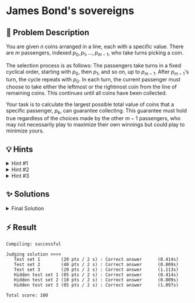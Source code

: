 # James Bond's sovereigns

## 📝 Problem Description

You are given $n$ coins arranged in a line, each with a specific value. There are $m$ passengers, indexed $p_0, p_1, \dots, p_{m-1}$, who take turns picking a coin.

The selection process is as follows: The passengers take turns in a fixed cyclical order, starting with $p_0$, then $p_1$, and so on, up to $p_{m-1}$. After $p_{m-1}$'s turn, the cycle repeats with $p_0$. In each turn, the current passenger must choose to take either the leftmost or the rightmost coin from the line of remaining coins. This continues until all coins have been collected.

Your task is to calculate the largest possible total value of coins that a specific passenger, $p_k$, can guarantee collecting. This guarantee must hold true regardless of the choices made by the other $m-1$ passengers, who may not necessarily play to maximize their own winnings but could play to minimize yours.

## 💡 Hints

<details>
<summary>Hint #1</summary>
The problem asks you to find a guaranteed outcome in a game of sequential choices. This suggests that you need to consider the best move at each step, while also accounting for the worst possible moves your opponents can make. Think about how the state of the game can be represented at any point. What information is essential to decide on a move?
</details>
<details>
<summary>Hint #2</summary>
Since you must guarantee a win against any of your opponents' strategies, this suggests a **minimax** approach. The problem has optimal substructure (the solution to a larger problem depends on solutions to smaller subproblems) and overlapping subproblems (the same subproblems are solved multiple times). This structure makes it a good candidate for **dynamic programming** or recursion with memoization.
</details>
<details>
<summary>Hint #3</summary>
A key challenge is handling the two adversarial aspects. First, whenever it is your turn, you must assume that in the intervening `m-1` turns, the other players will collaborate to leave you with the worst possible options for your *next* turn. Second, for the very first `k` turns of the game (before you, passenger `p_k`, get to play), the players `p_0` through `p_{k-1}` will make moves to leave you in the worst possible starting position. Your solution must account for both of these worst-case scenarios, which involves minimizing over the opponents' choices.
</details>

## ✨ Solutions

<details>
<summary>Final Solution</summary>
This problem describes a game where we want to find the best possible outcome in a worst-case scenario. We want to maximize our score, while all other players act as adversaries trying to minimize it. This is a classic **minimax** problem, which can be solved efficiently using **dynamic programming (DP)** with memoization.

### Overall Strategy

Our strategy is divided into two main parts:
1.  **Handling the Initial Moves:** Before we (passenger $p_k$) get to make our first move, players $p_0, \dots, p_{k-1}$ will have taken a total of $k$ coins. Since they are adversaries, they will choose these $k$ coins in a way that leaves us in the worst possible starting position. They can take $i$ coins from the left and $k-i$ coins from the right, for any $i \in \{0, \dots, k\}$. We must find our guaranteed score for each of these possible starting boards and take the **minimum** among them.

2.  **Solving the Subgame:** For a given board state (a subarray of coins), we need a function that calculates the maximum score we can guarantee if it's our turn to pick. Let's call this function `solve(start, end)`.

### DP Formulation

Let `solve(start, end)` be a function that computes the maximum winnings a player can guarantee if it's their turn and the remaining coins are in the subarray from `values[start]` to `values[end]`.

**Recursive Step:**
When it's our turn to choose from the subarray `[start, end]`, we have two options:

1.  **Take the leftmost coin (`values[start]`):** Our immediate gain is `values[start]`. The remaining subarray is `[start+1, end]`. Before our next turn, the other $m-1$ players will each take a coin. They will remove a total of $m-1$ coins from the board `[start+1, end]`. To minimize our future winnings, they will leave us with the worst possible subproblem. They can take $i$ coins from the left and $(m-1)-i$ from the right. Our guaranteed score from the rest of the game will be the minimum over all their choices: `min_{0 \le i < m} { solve(start+1+i, end - (m-1-i)) }`.
    Thus, our total guaranteed score if we take `values[start]` is:
    `values[start] + min_{0 \le i < m} { solve(start+1+i, end - (m-1-i)) }`.

2.  **Take the rightmost coin (`values[end]`):** Similarly, our gain is `values[end]`, and the remaining subarray is `[start, end-1]`. Our guaranteed score from the rest of the game is `min_{0 \le i < m} { solve(start+i, end-1 - (m-1-i)) }`.
    Thus, our total guaranteed score if we take `values[end]` is:
    `values[end] + min_{0 \le i < m} { solve(start+i, end-1 - (m-1-i)) }`.

Since we want to maximize our score, we will choose the better of these two options:
`solve(start, end) = max(Option 1, Option 2)`.

**Base Case:**
The recursion terminates when there are not enough coins left for a full round of $m$ players. If `end - start + 1 < m`, it means that if we pick a coin now, we will not get another turn. Therefore, we should simply pick the more valuable of the two available coins.
`solve(start, end) = max(values[start], values[end])`.

**Memoization:**
This recursive approach involves many overlapping subproblems. We can use a 2D array, `memo[start][end]`, to store the result of `solve(start, end)` and avoid recomputing it.

### Implementation

The main function first determines all possible board states after the initial $k$ adversarial moves. For each state `[i, n-1 - (k-i)]`, it calls our DP function `solve(i, n-1 - (k-i))`. The final answer is the minimum of these results.

```cpp
#include<iostream>
#include<vector>
#include<cmath>
#include<limits>

using Memo = std::vector<std::vector<int>>;

int recursion(const std::vector<int>& values, Memo& memo, int m, int start, int end) {
  // Memo
  if(memo[start][end] != -1) {
    return memo[start][end];
  }

  if(end - start < m) {  
    // Base Case
    memo[start][end] = std::max(values[start], values[end]);
  } else {
    // Recursion
    
    // Calculate max winnings you can get when choosing the start-coin or end-coin
    int start_min_winnings = std::numeric_limits<int>::max();
    int end_min_winnings = std::numeric_limits<int>::max();
    for(int i = 0; i < m; i++) {
      start_min_winnings = std::min(start_min_winnings, recursion(values, memo, m, start + i + 1, end - (m - 1 - i)));
      end_min_winnings   = std::min(end_min_winnings,   recursion(values, memo, m, start + i,     end - (m - 1 - i) - 1));
    }
    start_min_winnings += values[start];
    end_min_winnings += values[end];
    
    memo[start][end] = std::max(start_min_winnings, end_min_winnings);
  }
  
  return memo[start][end];
}

int main() {
  std::ios_base::sync_with_stdio(false);
  
  int n_tests; std::cin >> n_tests;
  while(n_tests--) {
    int n, m, k; std::cin >> n >> m >> k;

    std::vector<int> values;
    for(int i = 0; i < n; i++) {
      int v; std::cin >> v;
      values.push_back(v);
    }
    
    int start = 0;
    int end = n - 1;
    Memo memo(n, std::vector<int>(n, -1));
    
    int res = std::numeric_limits<int>::max();
    for(int i = 0; i <= k; i++) {
      res = std::min(res, recursion(values, memo, m, start + i, end - (k - i)));
    }
    
    std::cout << res << std::endl;
  }
}
```
</details>

## ⚡ Result

```plaintext
Compiling: successful

Judging solution >>>>
   Test set 1        (20 pts / 2 s) : Correct answer      (0.414s)
   Test set 2        (40 pts / 2 s) : Correct answer      (0.809s)
   Test set 3        (20 pts / 2 s) : Correct answer      (1.113s)
   Hidden test set 1 (05 pts / 2 s) : Correct answer      (0.414s)
   Hidden test set 2 (10 pts / 2 s) : Correct answer      (0.809s)
   Hidden test set 3 (05 pts / 2 s) : Correct answer      (1.097s)

Total score: 100
```